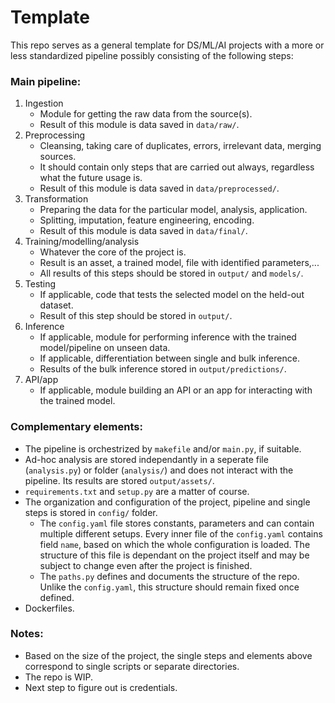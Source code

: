 # Template
This repo serves as a general template for DS/ML/AI projects with a more or less standardized pipeline possibly consisting of the following steps:
 
### Main pipeline:
1. Ingestion
	* Module for getting the raw data from the source(s).
	* Result of this module is data saved in `data/raw/`.
2. Preprocessing
	* Cleansing, taking care of duplicates, errors, irrelevant data, merging sources. 
	* It should contain only steps that are carried out always, regardless what the future usage is.
	* Result of this module is data saved in `data/preprocessed/`.
3. Transformation
	* Preparing the data for the particular model, analysis, application. 
	* Splitting, imputation, feature engineering, encoding.
	* Result of this module is data saved in `data/final/`.
4. Training/modelling/analysis
	* Whatever the core of the project is.
	* Result is an asset, a trained model, file with identified parameters,...
	* All results of this steps should be stored in `output/` and `models/`.
5. Testing
	* If applicable, code that tests the selected model on the held-out dataset.
	* Result of this step should be stored in `output/`.
6. Inference
	* If applicable, module for performing inference with the trained model/pipeline on unseen data.
	* If applicable, differentiation between single and bulk inference.
	* Results of the bulk inference stored in `output/predictions/`.
7. API/app
	* If applicable, module building an API or an app for interacting with the trained model.

### Complementary elements:
* The pipeline is orchestrized by `makefile` and/or `main.py`, if suitable.
* Ad-hoc analysis are stored independantly in a seperate file (`analysis.py`) or folder (`analysis/`) and does not interact with the pipeline. Its results are stored `output/assets/`.
* `requirements.txt` and `setup.py` are a matter of course.
* The organization and configuration of the project, pipeline and single steps is stored in `config/` folder. 
	* The `config.yaml` file stores constants, parameters and can contain multiple different setups. Every inner file of the `config.yaml` contains field `name`, based on which the whole configuration is loaded. The structure of this file is dependant on the project itself and may be subject to change even after the project is finished.
	* The `paths.py` defines and documents the structure of the repo. Unlike the `config.yaml`, this structure should remain fixed once defined.
* Dockerfiles.

### Notes:
* Based on the size of the project, the single steps and elements above correspond to single scripts or separate directories.
* The repo is WIP.
* Next step to figure out is credentials.

